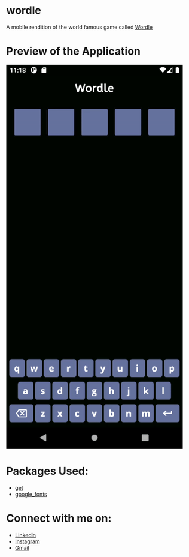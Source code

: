 # wordle

A mobile rendition of the world famous game called [Wordle](https://www.nytimes.com/games/wordle/index.html)

# Preview of the Application

![](https://github.com/samitkapoor/wordle/blob/master/assets/preview.gif)

# Packages Used: 

- [get](https://pub.dev/packages/get)
- [google_fonts](https://pub.dev/packages/google_fonts)

# Connect with me on:
- [Linkedin](https://www.linkedin.com/in/samit-kapoor/)
- [Instagram](https://www.instagram.com/im_samit/) 
- [Gmail](samitkapoor77@gmail.com)
